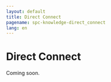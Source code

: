 ```yaml
---
layout: default
title: Direct Connect
pagename: spc-knowledge-direct_connect
lang: en
---
```


# Direct Connect

Coming soon.